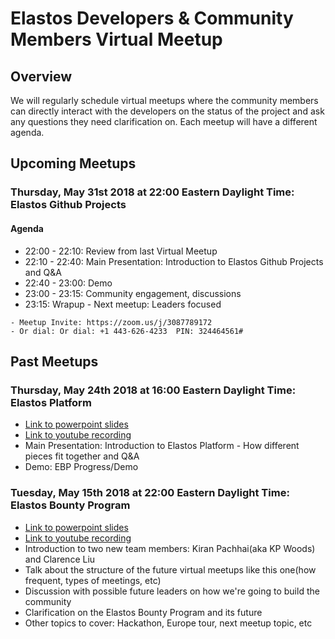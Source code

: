 # Elastos Developers & Community Members Virtual Meetup
## Overview
We will regularly schedule virtual meetups where the community members can directly interact with the developers on the status of the project and ask any questions they need clarification on. Each meetup will have a different agenda.

## Upcoming Meetups
### Thursday, May 31st 2018 at 22:00 Eastern Daylight Time: Elastos Github Projects
#### Agenda
- 22:00 - 22:10: Review from last Virtual Meetup
- 22:10 - 22:40: Main Presentation: Introduction to Elastos Github Projects and Q&A
- 22:40 - 23:00: Demo
- 23:00 - 23:15: Community engagement, discussions
- 23:15: Wrapup - Next meetup: Leaders focused
```
- Meetup Invite: https://zoom.us/j/3087789172
- Or dial: Or dial: +1 443-626-4233  PIN: 324464561#
```

## Past Meetups
### Thursday, May 24th 2018 at 16:00 Eastern Daylight Time: Elastos Platform
- [Link to powerpoint slides](https://docs.google.com/presentation/d/1n2hyzjlbAZwNevbBAX9DEpZfWTQIH-Jl3hgCCJfi3tc/edit?usp=sharing)
- [Link to youtube recording](https://www.youtube.com/watch?v=1p-P0p5yjoQ&feature=youtu.be)
- Main Presentation: Introduction to Elastos Platform - How different pieces fit together and Q&A
- Demo: EBP Progress/Demo

### Tuesday, May 15th 2018 at 22:00 Eastern Daylight Time: Elastos Bounty Program
- [Link to powerpoint slides](https://docs.google.com/presentation/d/1eNoNKgVZo_LzhKFiusQDktl9Gj20ce2Mk9ewWG_b824/edit?usp=sharing)
- [Link to youtube recording](https://www.youtube.com/watch?v=lYXrwrVJcvs)
- Introduction to two new team members: Kiran Pachhai(aka KP Woods) and Clarence Liu
- Talk about the structure of the future virtual meetups like this one(how frequent, types of meetings, etc)
- Discussion with possible future leaders on how we're going to build the community
- Clarification on the Elastos Bounty Program and its future
- Other topics to cover: Hackathon, Europe tour, next meetup topic, etc
